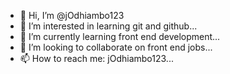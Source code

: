 - 👋 Hi, I’m @jOdhiambo123
- 👀 I’m interested in learning git and github...
- 🌱 I’m currently learning front end development...
- 💞️ I’m looking to collaborate on front end jobs...
- 📫 How to reach me:  jOdhiambo123...

<!---
jOdhiambo123/jOdhiambo123 is a ✨ special ✨ repository because its `README.md` (this file) appears on your GitHub profile.
You can click the Preview link to take a look at your changes.
--->

